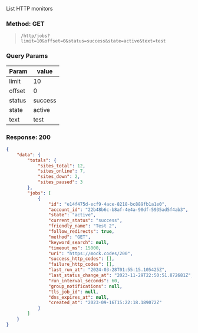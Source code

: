 List HTTP monitors

### Method: GET

> ```
>/http/jobs?limit=10&offset=0&status=success&state=active&text=test
>```

### Query Params

| Param  | value   |
|--------|---------|
| limit  | 10      |
| offset | 0       |
| status | success |
| state  | active  |
| text   | test    |

### Response: 200

```json
{
    "data": {
        "totals": {
            "sites_total": 12,
            "sites_online": 7,
            "sites_down": 2,
            "sites_paused": 3
        },
        "jobs": [
            {
                "id": "e14f475d-ecf9-4ace-8218-bc889fb1a1e0",
                "account_id": "22b48b6c-b8af-4e4a-90df-5935ad5f4ab3",
                "state": "active",
                "current_status": "success",
                "friendly_name": "Test 2",
                "follow_redirects": true,
                "method": "GET",
                "keyword_search": null,
                "timeout_ms": 15000,
                "uri": "https://mock.codes/200",
                "success_http_codes": [],
                "failure_http_codes": [],
                "last_run_at": "2024-03-28T01:55:15.105425Z",
                "last_status_change_at": "2023-11-29T22:50:51.872681Z",
                "run_interval_seconds": 60,
                "group_notifications": null,
                "tls_job_id": null,
                "dns_expires_at": null,
                "created_at": "2023-09-16T15:22:18.189072Z"
            }
        ]
    }
}
```
